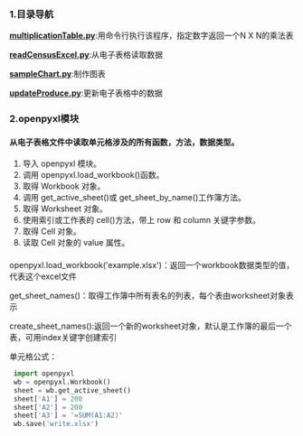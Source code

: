 ### 1.目录导航

**[multiplicationTable.py](./multiplicationTable.py)**:用命令行执行该程序，指定数字返回一个N X N的乘法表

**[readCensusExcel.py](./readCensusExcel.py)**:从电子表格读取数据

**[sampleChart.py](./sampleChart.py)**:制作图表

**[updateProduce.py](./updateProduce.py)**:更新电子表格中的数据



### 2.openpyxl模块

#### 从电子表格文件中读取单元格涉及的所有函数，方法，数据类型。

1. 导入 openpyxl 模块。
2. 调用 openpyxl.load_workbook()函数。
3. 取得 Workbook 对象。
4. 调用 get_active_sheet()或 get_sheet_by_name()工作簿方法。
5. 取得 Worksheet 对象。
6. 使用索引或工作表的 cell()方法，带上 row 和 column 关键字参数。
7. 取得 Cell 对象。
8. 读取 Cell 对象的 value 属性。

#### 

openpyxl.load_workbook('example.xlsx')：返回一个workbook数据类型的值，代表这个excel文件

get_sheet_names()：取得工作簿中所有表名的列表，每个表由worksheet对象表示

 create_sheet_names():返回一个新的worksheet对象，默认是工作簿的最后一个表，可用index关键字创建索引

单元格公式：

```py
 import openpyxl
 wb = openpyxl.Workbook()
 sheet = wb.get_active_sheet()
 sheet['A1'] = 200
 sheet['A2'] = 200
 sheet['A3'] = '=SUM(A1:A2)'
 wb.save('write.xlsx')
```



